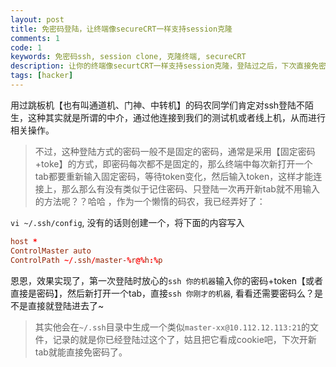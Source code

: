 ```yaml
---
layout: post
title: 免密码登陆，让终端像secureCRT一样支持session克隆
comments: 1
code: 1
keywords: 免密码ssh, session clone, 克隆终端, secureCRT
description: 让你的终端像securtCRT一样支持session克隆，登陆过之后，下次直接免密码ssh
tags: [hacker]
---
```


用过跳板机【也有叫通道机、门神、中转机】的码农同学们肯定对ssh登陆不陌生，这种其实就是所谓的中介，通过他连接到我们的测试机或者线上机，从而进行相关操作。

>不过，这种登陆方式的密码一般不是固定的密码，通常是采用【固定密码+toke】的方式，即密码每次都不是固定的，那么终端中每次新打开一个tab都要重新输入固定密码，等待token变化，然后输入token，这样才能连接上，那么那么有没有类似于记住密码、只登陆一次再开新tab就不用输入的方法呢？？哈哈 ，作为一个懒惰的码农，我已经弄好了：


`vi ~/.ssh/config`, 没有的话则创建一个，将下面的内容写入

```conf
host *
ControlMaster auto
ControlPath ~/.ssh/master-%r@%h:%p
```

恩恩，效果实现了，第一次登陆时放心的`ssh 你的机器`输入你的密码+token【或者直接是密码】，然后新打开一个tab，直接`ssh 你刚才的机器`, 看看还需要密码么？是不是直接就登陆进去了~

>其实他会在`~/.ssh`目录中生成一个类似`master-xx@10.112.12.113:21`的文件，记录的就是你已经登陆过这个了，姑且把它看成cookie吧，下次开新tab就能直接免密码了。
